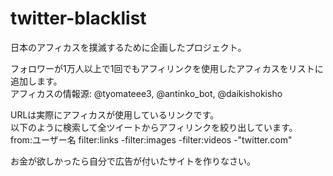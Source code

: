 # twitter-blacklist
日本のアフィカスを撲滅するために企画したプロジェクト。

フォロワーが1万人以上で1回でもアフィリンクを使用したアフィカスをリストに追加します。\
アフィカスの情報源: @tyomateee3, @antinko_bot, @daikishokisho

URLは実際にアフィカスが使用しているリンクです。\
以下のように検索して全ツイートからアフィリンクを絞り出しています。\
from:ユーザー名 filter:links -filter:images -filter:videos -"twitter.com"

お金が欲しかったら自分で広告が付いたサイトを作りなさい。
